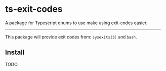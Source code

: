 # ts-exit-codes
A package for Typescript enums to use make using exit-codes easier.

---

This package will provide exit codes from: `sysexits(3)` and `bash`.

## Install

TODO
